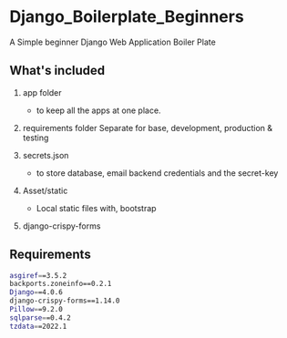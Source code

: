 # Django_Boilerplate_Beginners

A Simple beginner Django Web Application Boiler Plate

## What's included

1. app folder 
    - to keep all the apps at one place.

2. requirements folder
    Separate for base, development, production & testing

3. secrets.json
    - to store database, email backend credentials and the secret-key

4. Asset/static
    - Local static files with, bootstrap

5. django-crispy-forms


## Requirements
```bash
asgiref==3.5.2
backports.zoneinfo==0.2.1
Django==4.0.6
django-crispy-forms==1.14.0
Pillow==9.2.0
sqlparse==0.4.2
tzdata==2022.1
```
